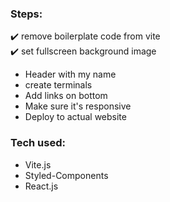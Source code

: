 ### Steps:
 ✔️ remove boilerplate code from vite </br>
 ✔️ set fullscreen background image<br/>
 - Header with my name
 - create terminals
 - Add links on bottom
 - Make sure it's responsive
 - Deploy to actual website

 ### Tech used:
  - Vite.js
  - Styled-Components
  - React.js